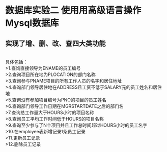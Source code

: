 # 数据库实验二 使用用高级语言操作Mysql数据库

## 实现了增、删、改、查四大类功能
<br>
具体包括：<br>
>1.查询直接领导为ENAME的员工编号<br>
>2.查询项目所在地为PLOCATION的部门名称<br>
>3.查询参与PNAME项目的所有工作人员的名字和居住地址<br>
>4.查询部门领导居住地在ADDRESS且工资不低于SALARY元的员工姓名和居住地<br>
>5.查询没有参加项目编号为PNO的项目的员工姓名<br>
>6.查询部门领导工作日期在MGRSTARTDATE之后的部门名<br>
>7.查询总工作量大于HOURS小时的项目名称<br>
>8.查询员工平均工作时间低于HOURS的项目名称<br>
>9.查询至少参与了N个项目并且工作总时间超过HOURS小时的员工名字<br>
>10.在employee表新增记录1条员工记录<br>
>11.更新员工记录<br>
>12.删除员工记录<br>
